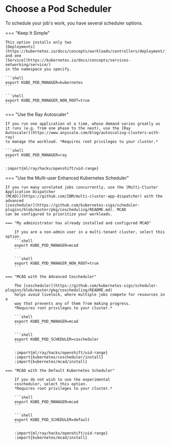 # Choose a Pod Scheduler

To schedule your job's work, you have several scheduler options.

=== "Keep It Simple"

    This option installs only two
    [Deployments](https://kubernetes.io/docs/concepts/workloads/controllers/deployment/)
    and one
    [Service](https://kubernetes.io/docs/concepts/services-networking/service/)
    in the namespace you specify.
    
    ```shell
    export KUBE_POD_MANAGER=kubernetes
    ```

    ```shell
    export KUBE_POD_MANAGER_NON_ROOT=true
    ```

=== "Use the Ray Autoscaler"

    If you run one application at a time, whose demand varies greatly as
    it runs (e.g. from one phase to the next), use the [Ray
    Autoscaler](https://www.anyscale.com/blog/autoscaling-clusters-with-ray)
    to manage the workload. *Requires root privileges to your cluster.*

    ```shell
    export KUBE_POD_MANAGER=ray
    ```

    :import{ml/ray/hacks/openshift/uid-range}

=== "Use the Multi-user Enhanced Kubernetes Scheduler"

    If you run many unrelated jobs concurrently, use the [Multi-Cluster
    Application Dispatcher
    (MCAD)](https://github.com/IBM/multi-cluster-app-dispatcher) with the
    advanced
    [coscheduler](https://github.com/kubernetes-sigs/scheduler-plugins/blob/master/pkg/coscheduling/README.md). MCAD
    can be configured to prioritize your workloads.

    === "My administrator has already installed and configured MCAD"

        If you are a non-admin user in a multi-tenant cluster, select this option.
        ```shell
        export KUBE_POD_MANAGER=mcad
        ```

        ```shell
        export KUBE_POD_MANAGER_NON_ROOT=true
        ```

    === "MCAD with the Advanced Coscheduler"
    
        The [coscheduler](https://github.com/kubernetes-sigs/scheduler-plugins/blob/master/pkg/coscheduling/README.md)
        helps avoid livelock, where multiple jobs compete for resources in a
        way that prevents any of them from making progress. 
        *Requires root privileges to your cluster.*
        
        ```shell
        export KUBE_POD_MANAGER=mcad
        ```

        ```shell
        export KUBE_POD_SCHEDULER=coscheduler
        ```

        :import{ml/ray/hacks/openshift/uid-range}
        :import{kubernetes/coscheduler/install}
        :import{kubernetes/mcad/install}

    === "MCAD with the Default Kubernetes Scheduler"

        If you do not wish to use the experimental
        coscheduler, select this option.
        *Requires root privileges to your cluster.*

        ```shell
        export KUBE_POD_MANAGER=mcad
        ```

        ```shell
        export KUBE_POD_SCHEDULER=default
        ```

        :import{ml/ray/hacks/openshift/uid-range}
        :import{kubernetes/mcad/install}
